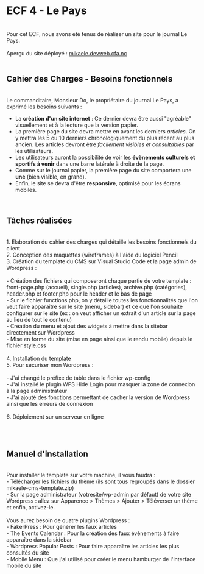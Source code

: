 <h1>ECF 4 - Le Pays</h1>
<br>
Pour cet ECF, nous avons été tenus de réaliser un site pour le journal Le Pays.
<br><br>
Aperçu du site déployé : <a href="http://mikaele.devweb.cfa.nc/">mikaele.devweb.cfa.nc</a>
<br><br>
<h2>Cahier des Charges - Besoins fonctionnels</h2>
<br>
Le commanditaire, Monsieur Do, le propriétaire du journal Le Pays, a exprimé les besoins suivants :


- La **création d'un site internet** :  Ce dernier devra être aussi "agréable" visuellement et à la lecture que la version papier.
- La première page du site devra mettre en avant les derniers *articles*. On y mettra les 5 ou 10 derniers chronologiquement du plus récent au plus ancien. Les articles devront être *facilement visibles et consultables* par les utilisateurs.
- Les utilisateurs auront la possibilité de voir les **évènements culturels et sportifs à venir** dans une barre latérale à droite de la page.
- Comme sur le journal papier, la première page du site comportera une **une** (bien visible, en grand).
- Enfin, le site se devra d'être **responsive**, optimisé pour les écrans mobiles.
<br>

<h2>Tâches réalisées</h2>
<br>
1. Elaboration du cahier des charges qui détaille les besoins fonctionnels du client<br>
2. Conception des maquettes (wireframes) à l'aide du logiciel Pencil<br>
3. Création du template du CMS sur Visual Studio Code et la page admin de Wordpress :<br><br>
    - Création des fichiers qui composeront chaque partie de votre template : front-page.php (accueil), single.php (articles), archive.php (catégories), header.php et footer.php pour le header et le bas de page<br>
    - Sur le fichier functions.php, on y détaille toutes les fonctionnalités que l'on veut faire apparaître sur le site (menu, sidebar) et ce que l'on souhaite configurer sur le site (ex : on veut afficher un extrait d'un article sur la page au lieu de tout le contenu)<br>
    - Création du menu et ajout des widgets à mettre dans la sitebar directement sur Wordpress<br>
    - Mise en forme du site (mise en page ainsi que le rendu mobile) depuis le fichier style.css<br><br>
4. Installation du template<br>
5. Pour sécuriser mon Wordpress :<br><br>
    - J'ai changé le préfixe de table dans le fichier wp-config<br>
    - J'ai installé le plugin WPS Hide Login pour masquer la zone de connexion à la page administrateur<br>
    - J'ai ajouté des fonctions permettant de cacher la version de Wordpress ainsi que les erreurs de connexion<br><br>
6. Déploiement sur un serveur en ligne


<br><br>

<h2>Manuel d'installation</h2>
<br>
Pour installer le template sur votre machine, il vous faudra :<br>
    - Télécharger les fichiers du thème (ils sont tous regroupés dans le dossier mikaele-cms-template.zip)<br>
    - Sur la page administrateur (votresite/wp-admin par défaut) de votre site Wordpress : allez sur Apparence > Thèmes > Ajouter > Téléverser un thème et enfin, activez-le.
<br><br>
Vous aurez besoin de quatre plugins Wordpress :
<br>
    - FakerPress : Pour générer les faux articles<br>
    - The Events Calendar : Pour la création des faux évènements à faire apparaître dans la sidebar<br>
    - Wordpress Popular Posts : Pour faire apparaître les articles les plus consultés du site<br>
    - Mobile Menu : Que j'ai utilisé pour créer le menu hamburger de l'interface mobile du site
<br>
